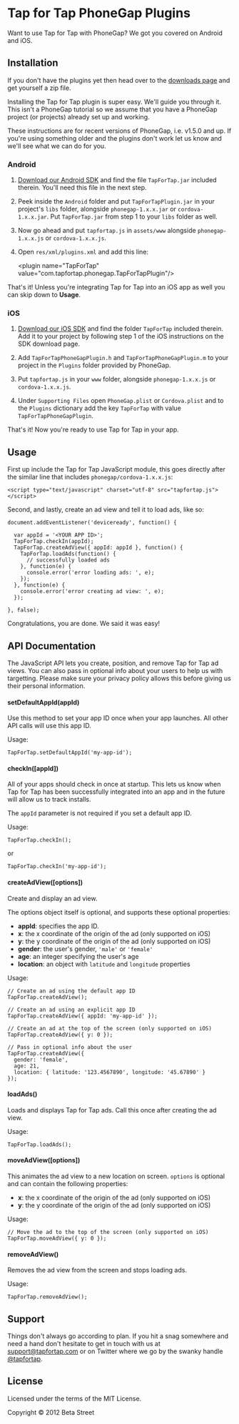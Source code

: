 # Tap for Tap PhoneGap Plugins

Want to use Tap for Tap with PhoneGap? We got you covered on Android and iOS.

## Installation
If you don't have the plugins yet then head over to the [downloads page](https://github.com/betastreet/TapForTap-PhoneGap/downloads) and
get yourself a zip file.

Installing the Tap for Tap plugin is super easy. We'll guide you through it.
This isn't a PhoneGap tutorial so we assume that you have a PhoneGap project
(or projects) already set up and working.

These instructions are for recent versions of PhoneGap, i.e. v1.5.0 and up. If
you're using something older and the plugins don't work let us know and we'll
see what we can do for you.

### Android
1. [Download our Android SDK](http://developer.tapfortap.com/sdk) and find
the file `TapForTap.jar` included therein. You'll need this file in the next
step.

2. Peek inside the `Android` folder and put `TapForTapPlugin.jar` in your
project's `libs` folder, alongside `phonegap-1.x.x.jar` or `cordova-1.x.x.jar`.
Put `TapForTap.jar` from step 1 to your `libs` folder as well.

3. Now go ahead and put `tapfortap.js` in `assets/www` alongside
`phonegap-1.x.x.js` or `cordova-1.x.x.js`.

4. Open `res/xml/plugins.xml` and add this line:

    &lt;plugin name="TapForTap" value="com.tapfortap.phonegap.TapForTapPlugin"/>

That's it! Unless you're integrating Tap for Tap into an iOS app as well you
can skip down to **Usage**.

### iOS
1. [Download our iOS SDK](http://developer.tapfortap.com/sdk) and find the
folder `TapForTap` included therein. Add it to your project by following
step 1 of the iOS instructions on the SDK download page.

2. Add `TapForTapPhoneGapPlugin.h` and `TapForTapPhoneGapPlugin.m` to your
project in the `Plugins` folder provided by PhoneGap.

3. Put `tapfortap.js` in your `www` folder, alongside `phonegap-1.x.x.js`
or `cordova-1.x.x.js`.

4. Under `Supporting Files` open `PhoneGap.plist` or `Cordova.plist` and
to the `Plugins` dictionary add the key `TapForTap` with value
`TapForTapPhoneGapPlugin`.

That's it! Now you're ready to use Tap for Tap in your app.

## Usage
First up include the Tap for Tap JavaScript module, this goes directly after
the similar line that includes `phonegap/cordova-1.x.x.js`:

    <script type="text/javascript" charset="utf-8" src="tapfortap.js"></script>

Second, and lastly, create an ad view and tell it to load ads, like so:

```
document.addEventListener('deviceready', function() {

  var appId = '<YOUR APP ID>';
  TapForTap.checkIn(appId);
  TapForTap.createAdView({ appId: appId }, function() {
    TapForTap.loadAds(function() {
      // successfully loaded ads
    }, function(e) {
      console.error('error loading ads: ', e);
    });
  }, function(e) {
    console.error('error creating ad view: ', e);
  });

}, false);
```

Congratulations, you are done. We said it was easy!

## API Documentation
The JavaScript API lets you create, position, and remove Tap for Tap ad views. You
can also pass in optional info about your users to help us with targetting. Please
make sure your privacy policy allows this before giving us their personal information.

#### setDefaultAppId(appId)
Use this method to set your app ID once when your app launches. All other
API calls will use this app ID.

Usage:

    TapForTap.setDefaultAppId('my-app-id');

#### checkIn([appId])
All of your apps should check in once at startup. This lets us know when Tap for Tap
has been successfully integrated into an app and in the future will allow us to track
installs.

The `appId` parameter is not required if you set a default app ID.

Usage:

    TapForTap.checkIn();

or

    TapForTap.checkIn('my-app-id');

#### createAdView([options])
Create and display an ad view.

The options object itself is optional, and supports these optional properties:

  * **appId**:  specifies the app ID.
  * **x**: the x coordinate of the origin of the ad (only supported on iOS)
  * **y**: the y coordinate of the origin of the ad (only supported on iOS)
  * **gender**: the user's gender, `'male'` or `'female'`
  * **age**: an integer specifying the user's age
  * **location**: an object with `latitude` and `longitude` properties

Usage:

```
// Create an ad using the default app ID
TapForTap.createAdView();

// Create an ad using an explicit app ID
TapForTap.createAdView({ appId: 'my-app-id' });

// Create an ad at the top of the screen (only supported on iOS)
TapForTap.createAdView({ y: 0 });

// Pass in optional info about the user
TapForTap.createAdView({
  gender: 'female',
  age: 21,
  location: { latitude: '123.4567890', longitude: '45.67890' }
});
```

#### loadAds()
Loads and displays Tap for Tap ads. Call this once after creating the ad view.

Usage:

    TapForTap.loadAds();

#### moveAdView([options])
This animates the ad view to a new location on screen. `options` is optional
and can contain the following properties:

  * **x**: the x coordinate of the origin of the ad (only supported on iOS)
  * **y**: the y coordinate of the origin of the ad (only supported on iOS)

Usage:

    // Move the ad to the top of the screen (only supported on iOS)
    TapForTap.moveAdView({ y: 0 });

#### removeAdView()
Removes the ad view from the screen and stops loading ads.

Usage:

    TapForTap.removeAdView();

## Support
Things don't always go according to plan. If you hit a snag somewhere and need a
hand don't hesitate to get in touch with us at
[support@tapfortap.com](mailto:support@tapfortap.com) or on Twitter where we go
by the swanky handle [@tapfortap](https://twitter.com/tapfortap).

## License

Licensed under the terms of the MIT License.

Copyright &copy; 2012 Beta Street
